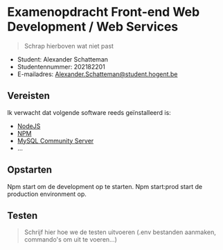# Examenopdracht Front-end Web Development / Web Services

> Schrap hierboven wat niet past

- Student: Alexander Schatteman
- Studentennummer: 202182201
- E-mailadres: Alexander.Schatteman@student.hogent.be

## Vereisten

Ik verwacht dat volgende software reeds geïnstalleerd is:

- [NodeJS](https://nodejs.org)
- [NPM](https://www.npmjs.com/package/npm)
- [MySQL Community Server](https://dev.mysql.com/downloads/mysql/)
- ...

## Opstarten

Npm start om de development op te starten. Npm start:prod start de production environment op.

## Testen

> Schrijf hier hoe we de testen uitvoeren (.env bestanden aanmaken, commando's om uit te voeren...)
